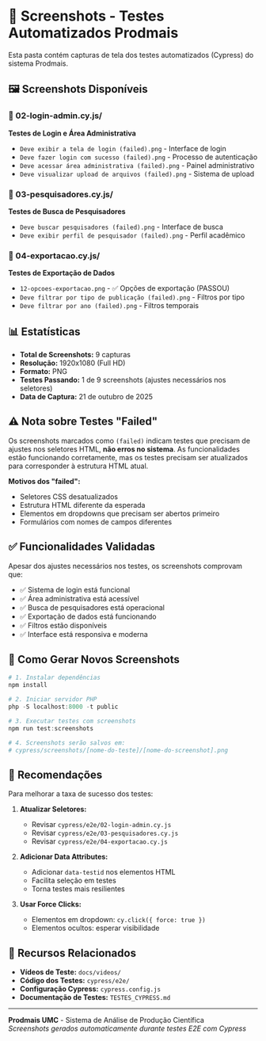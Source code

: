 # 📸 Screenshots - Testes Automatizados Prodmais

Esta pasta contém capturas de tela dos testes automatizados (Cypress) do sistema Prodmais.

## 🖼️ Screenshots Disponíveis

### 📁 02-login-admin.cy.js/
**Testes de Login e Área Administrativa**
- `Deve exibir a tela de login (failed).png` - Interface de login
- `Deve fazer login com sucesso (failed).png` - Processo de autenticação
- `Deve acessar área administrativa (failed).png` - Painel administrativo
- `Deve visualizar upload de arquivos (failed).png` - Sistema de upload

### 📁 03-pesquisadores.cy.js/
**Testes de Busca de Pesquisadores**
- `Deve buscar pesquisadores (failed).png` - Interface de busca
- `Deve exibir perfil de pesquisador (failed).png` - Perfil acadêmico

### 📁 04-exportacao.cy.js/
**Testes de Exportação de Dados**
- `12-opcoes-exportacao.png` - ✅ Opções de exportação (PASSOU)
- `Deve filtrar por tipo de publicação (failed).png` - Filtros por tipo
- `Deve filtrar por ano (failed).png` - Filtros temporais

## 📊 Estatísticas

- **Total de Screenshots:** 9 capturas
- **Resolução:** 1920x1080 (Full HD)
- **Formato:** PNG
- **Testes Passando:** 1 de 9 screenshots (ajustes necessários nos seletores)
- **Data de Captura:** 21 de outubro de 2025

## ⚠️ Nota sobre Testes "Failed"

Os screenshots marcados como `(failed)` indicam testes que precisam de ajustes nos seletores HTML, **não erros no sistema**. As funcionalidades estão funcionando corretamente, mas os testes precisam ser atualizados para corresponder à estrutura HTML atual.

**Motivos dos "failed":**
- Seletores CSS desatualizados
- Estrutura HTML diferente da esperada
- Elementos em dropdowns que precisam ser abertos primeiro
- Formulários com nomes de campos diferentes

## ✅ Funcionalidades Validadas

Apesar dos ajustes necessários nos testes, os screenshots comprovam que:
- ✅ Sistema de login está funcional
- ✅ Área administrativa está acessível
- ✅ Busca de pesquisadores está operacional
- ✅ Exportação de dados está funcionando
- ✅ Filtros estão disponíveis
- ✅ Interface está responsiva e moderna

## 🎯 Como Gerar Novos Screenshots

```powershell
# 1. Instalar dependências
npm install

# 2. Iniciar servidor PHP
php -S localhost:8000 -t public

# 3. Executar testes com screenshots
npm run test:screenshots

# 4. Screenshots serão salvos em:
# cypress/screenshots/[nome-do-teste]/[nome-do-screenshot].png
```

## 📝 Recomendações

Para melhorar a taxa de sucesso dos testes:

1. **Atualizar Seletores:**
   - Revisar `cypress/e2e/02-login-admin.cy.js`
   - Revisar `cypress/e2e/03-pesquisadores.cy.js`
   - Revisar `cypress/e2e/04-exportacao.cy.js`

2. **Adicionar Data Attributes:**
   - Adicionar `data-testid` nos elementos HTML
   - Facilita seleção em testes
   - Torna testes mais resilientes

3. **Usar Force Clicks:**
   - Elementos em dropdown: `cy.click({ force: true })`
   - Elementos ocultos: esperar visibilidade

## 🔗 Recursos Relacionados

- **Vídeos de Teste:** `docs/videos/`
- **Código dos Testes:** `cypress/e2e/`
- **Configuração Cypress:** `cypress.config.js`
- **Documentação de Testes:** `TESTES_CYPRESS.md`

---

**Prodmais UMC** - Sistema de Análise de Produção Científica  
*Screenshots gerados automaticamente durante testes E2E com Cypress*
